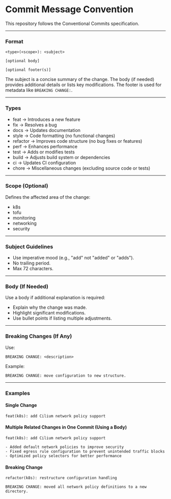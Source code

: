 # Commit Message Convention

This repository follows the Conventional Commits specification.

---

### Format

```
<type>(<scope>): <subject>

[optional body]

[optional footer(s)]
```

The subject is a concise summary of the change. The body (if needed) provides additional details or lists key
modifications. The footer is used for metadata like `BREAKING CHANGE:`.

---

### Types

- feat → Introduces a new feature
- fix → Resolves a bug
- docs → Updates documentation
- style → Code formatting (no functional changes)
- refactor → Improves code structure (no bug fixes or features)
- perf → Enhances performance
- test → Adds or modifies tests
- build → Adjusts build system or dependencies
- ci → Updates CI configuration
- chore → Miscellaneous changes (excluding source code or tests)

---

### Scope (Optional)

Defines the affected area of the change:

- k8s
- tofu
- monitoring
- networking
- security

---

### Subject Guidelines

- Use imperative mood (e.g., "add" not "added" or "adds").
- No trailing period.
- Max 72 characters.

---

### Body (If Needed)

Use a body if additional explanation is required:

- Explain why the change was made.
- Highlight significant modifications.
- Use bullet points if listing multiple adjustments.

---

### Breaking Changes (If Any)

Use:

```
BREAKING CHANGE: <description>
```

Example:

```
BREAKING CHANGE: move configuration to new structure.
```

---

### Examples

#### Single Change

```
feat(k8s): add Cilium network policy support
```

#### Multiple Related Changes in One Commit (Using a Body)

```
feat(k8s): add Cilium network policy support

- Added default network policies to improve security
- Fixed egress rule configuration to prevent unintended traffic blocks
- Optimized policy selectors for better performance
```

#### Breaking Change

```
refactor(k8s): restructure configuration handling

BREAKING CHANGE: moved all network policy definitions to a new directory.
```
